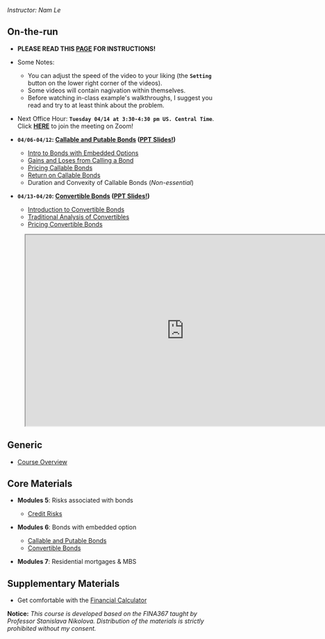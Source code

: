 *Instructor: Nam Le*

## On-the-run
- **PLEASE READ THIS <a href="https://namdz911.github.io/fina367-spring2020-unl/syllabus.html" target="_blank">PAGE</a> FOR INSTRUCTIONS!**


- Some Notes:
    - You can adjust the speed of the video to your liking (the **`Setting`** button on the lower right corner of the videos).
    - Some videos will contain nagivation within themselves. 
    - Before watching in-class example's walkthroughs, I suggest you read and try to at least think about the problem. 


- Next Office Hour: **`Tuesday 04/14 at 3:30-4:30 pm US. Central Time`**. Click **[HERE](https://unl.zoom.us/j/499542538)** to join the meeting on Zoom!

- **`04/06-04/12`: [Callable and Putable Bonds](call_put_option.html) (<a href="./pdf/callable_putable_bonds.pdf" target="_blank">PPT Slides!</a>)**
    - [Intro to Bonds with Embedded Options](call_put_option.html#introduction-to-bonds-with-embedded-options)
    - [Gains and Loses from Calling a Bond](call_put_option.html#gains-and-loses-from-calling-a-bond) 
    - [Pricing Callable Bonds](call_put_option.html#pricing-callable-bonds) 
    - [Return on Callable Bonds](call_put_option.html#return-on-callable-bonds)  
    - Duration and Convexity of Callable Bonds (*Non-essential*)  
    
    
- **`04/13-04/20`: [Convertible Bonds](convertible_bonds.html) (<a href="./pdf/convertible_bonds.pdf" target="_blank">PPT Slides!</a>)**
    - [Introduction to Convertible Bonds](convertible_bonds.html#introduction-to-convertible-bonds)  
    - [Traditional Analysis of Convertibles](convertible_bonds.html#traditional-analysis-of-convertibles)  
    - [Pricing Convertible Bonds](convertible_bonds.html#pricing-convertible-bonds) 

<figure class="video_container">
<iframe width="730" height="440" src="https://docs.google.com/spreadsheets/d/e/2PACX-1vTACG5BU7JROotI3occp2Ccon9G-6xMuxVMf46dtLno8zzIiAGE5Ab38YcGl2XsivYorNnvFzt_WpFl/pubhtml?widget=true&amp;headers=false"></iframe>
</figure>


## Generic
- [Course Overview](syllabus.html)

## Core Materials
- **Modules 5**: Risks associated with bonds
    - [Credit Risks](credit_risk.html)


- **Modules 6**: Bonds with embedded option
    - [Callable and Putable Bonds](call_put_option.html)
    - [Convertible Bonds](convertible_bonds.html)



- **Modules 7**: Residential mortgages & MBS

## Supplementary Materials
- Get comfortable with the [Financial Calculator](financial_calculator.html)  

**Notice:** *This course is developed based on the FINA367 taught by Professor Stanislava Nikolova. Distribution of the materials is strictly prohibited without my consent.*


<a id='npv'></a>

